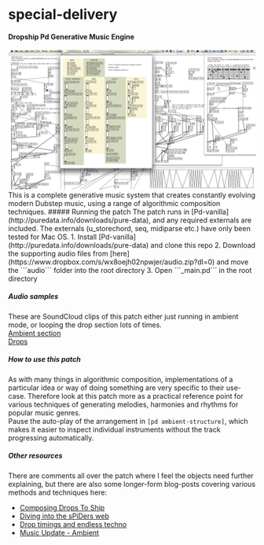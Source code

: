 special-delivery
================
#### Dropship Pd Generative Music Engine
<img src="dropship-pd.png" class="img-responsive hero">
This is a complete generative music system that creates constantly evolving modern Dubstep music, using a range of algorithmic composition techniques.
##### Running the patch
The patch runs in [Pd-vanilla](http://puredata.info/downloads/pure-data), and any required externals are included. The externals (u_storechord, seq, midiparse etc.) have only been tested for Mac OS.  
1. Install [Pd-vanilla](http://puredata.info/downloads/pure-data) and clone this repo
2. Download the supporting audio files
from [here](https://www.dropbox.com/s/wx8oejh02npwjer/audio.zip?dl=0) and move the ```audio``` folder into the root directory
3.  Open ```_main.pd``` in the root directory

##### Audio samples
These are SoundCloud clips of this patch either just running in ambient mode, or looping the drop section lots of times.  
[Ambient section](https://soundcloud.com/mohosounds/dropship-ambient-sample-3)  
[Drops](https://soundcloud.com/mohosounds/dropship-drops)
##### How to use this patch
As with many things in algorithmic composition, implementations of a particular idea or way of doing something are very specific to their use-case. Therefore look at this patch more as a practical reference point for various techniques of generating melodies, harmonies and rhythms for popular music genres.  
Pause the auto-play of the arrangement in ```[pd ambient-structure]```, which makes it easier to inspect individual instruments without the track progressing automatically.
##### Other resources
There are comments all over the patch where I feel the objects need further explaining, but there are also some longer-form blog-posts covering various methods and techniques here:
- [Composing Drops To Ship](http://dropship.github.io/update/2014/05/05/composing-drops-to-ship.html)
- [Diving into the sPiDers web](http://dropship.github.io/update/2014/05/12/diving-into-the-spiders-web.html)
- [Drop timings and endless techno](http://dropship.github.io/update/2014/05/21/drop-timings-and-endless-techno.html)
- [Music Update - Ambient](http://dropship.github.io/update/2014/07/20/music-update.html)